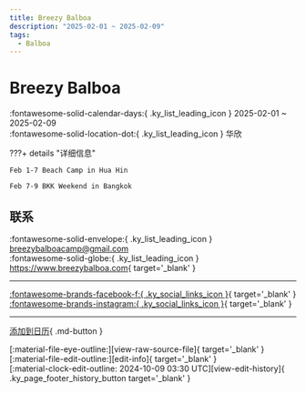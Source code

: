 ```yaml
---
title: Breezy Balboa
description: "2025-02-01 ~ 2025-02-09"
tags:
  - Balboa
---
```


# Breezy Balboa 

:fontawesome-solid-calendar-days:{ .ky_list_leading_icon } 2025-02-01 ~ 2025-02-09  
:fontawesome-solid-location-dot:{ .ky_list_leading_icon } 华欣  

???+ details "详细信息"

    Feb 1-7 Beach Camp in Hua Hin  
    Feb 7-9 BKK Weekend in Bangkok  

## 联系

:fontawesome-solid-envelope:{ .ky_list_leading_icon } <breezybalboacamp@gmail.com>  
:fontawesome-solid-globe:{ .ky_list_leading_icon } <https://www.breezybalboa.com>{ target='_blank' }  

---

 [:fontawesome-brands-facebook-f:{ .ky_social_links_icon }](https://www.facebook.com/breezybalboacamp){ target='_blank' } [:fontawesome-brands-instagram:{ .ky_social_links_icon }](https://instagram.com/breezy_balboa){ target='_blank' }

---

[添加到日历](https://swing.news/ics/zh-Hans/2025/th/breezy-balboa-2025.ics){ .md-button }

<div class="ky_page_footer" markdown>
<div class="ky_page_footer_trailing" markdown="span">
[:material-file-eye-outline:][view-raw-source-file]{ target='_blank' }
[:material-file-edit-outline:][edit-info]{ target='_blank' }
</div>
<div class="ky_page_footer_leading" markdown="span">
[:material-clock-edit-outline: 2024-10-09 03:30 UTC][view-edit-history]{ .ky_page_footer_history_button target='_blank' }
</div>
</div>

[view-raw-source-file]: https://github.com/swingdance/events/blob/main/2025/th/breezy-balboa-2025.json "查看原始源文件"
[edit-info]: https://github.com/swingdance/events/issues/new?assignees=&labels=update+event&projects=&template=03-update_entity.yml&title=%5B2025%2Fth%5D%20Breezy%20Balboa&region=th&year=2025&id=breezy-balboa-2025&name=Breezy%20Balboa&org_id= "编辑信息"

[view-edit-history]: https://github.com/swingdance/events/commits/main/2025/th/breezy-balboa-2025.json "查看编辑历史"
